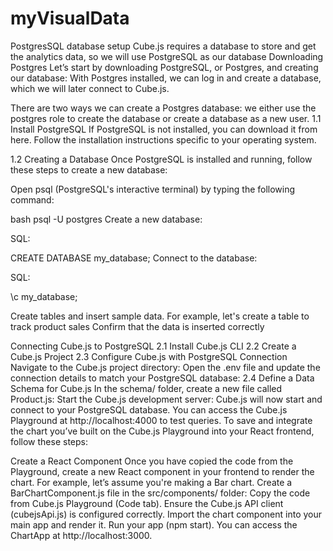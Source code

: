 # myVisualData
PostgresSQL database setup
Cube.js requires a database to store and get the analytics data, so we will use PostgreSQL as our database
Downloading Postgres
Let’s start by downloading PostgreSQL, or Postgres, and creating our database:
With Postgres installed, we can log in and create a database, which we will later connect to Cube.js.

There are two ways we can create a Postgres database: we either use the postgres role to create the database or create a database as a new user.
1.1 Install PostgreSQL If PostgreSQL is not installed, you can download it from here. Follow the installation instructions specific to your operating system.

1.2 Creating a Database Once PostgreSQL is installed and running, follow these steps to create a new database:

Open psql (PostgreSQL's interactive terminal) by typing the following command:

bash psql -U postgres Create a new database:

SQL:

CREATE DATABASE my_database; Connect to the database:

SQL:

\c my_database;

Create tables and insert sample data. For example, let's create a table to track product sales Confirm that the data is inserted correctly

Connecting Cube.js to PostgreSQL 2.1 Install Cube.js CLI 2.2 Create a Cube.js Project 2.3 Configure Cube.js with PostgreSQL Connection Navigate to the Cube.js project directory: Open the .env file and update the connection details to match your PostgreSQL database: 2.4 Define a Data Schema for Cube.js In the schema/ folder, create a new file called Product.js: Start the Cube.js development server: Cube.js will now start and connect to your PostgreSQL database. You can access the Cube.js Playground at http://localhost:4000 to test queries.
To save and integrate the chart you’ve built on the Cube.js Playground into your React frontend, follow these steps:

Create a React Component Once you have copied the code from the Playground, create a new React component in your frontend to render the chart.
For example, let’s assume you're making a Bar chart. Create a BarChartComponent.js file in the src/components/ folder: Copy the code from Cube.js Playground (Code tab). Ensure the Cube.js API client (cubejsApi.js) is configured correctly. Import the chart component into your main app and render it. Run your app (npm start). You can access the ChartApp at http://localhost:3000.
